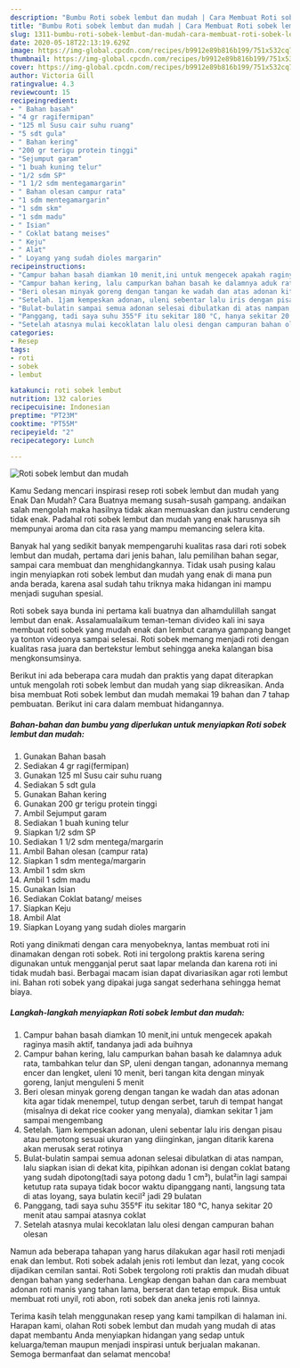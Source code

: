 ```yaml
---
description: "Bumbu Roti sobek lembut dan mudah | Cara Membuat Roti sobek lembut dan mudah Yang Enak dan Simpel"
title: "Bumbu Roti sobek lembut dan mudah | Cara Membuat Roti sobek lembut dan mudah Yang Enak dan Simpel"
slug: 1311-bumbu-roti-sobek-lembut-dan-mudah-cara-membuat-roti-sobek-lembut-dan-mudah-yang-enak-dan-simpel
date: 2020-05-18T22:13:19.629Z
image: https://img-global.cpcdn.com/recipes/b9912e89b816b199/751x532cq70/roti-sobek-lembut-dan-mudah-foto-resep-utama.jpg
thumbnail: https://img-global.cpcdn.com/recipes/b9912e89b816b199/751x532cq70/roti-sobek-lembut-dan-mudah-foto-resep-utama.jpg
cover: https://img-global.cpcdn.com/recipes/b9912e89b816b199/751x532cq70/roti-sobek-lembut-dan-mudah-foto-resep-utama.jpg
author: Victoria Gill
ratingvalue: 4.3
reviewcount: 15
recipeingredient:
- " Bahan basah"
- "4 gr ragifermipan"
- "125 ml Susu cair suhu ruang"
- "5 sdt gula"
- " Bahan kering"
- "200 gr terigu protein tinggi"
- "Sejumput garam"
- "1 buah kuning telur"
- "1/2 sdm SP"
- "1 1/2 sdm mentegamargarin"
- " Bahan olesan campur rata"
- "1 sdm mentegamargarin"
- "1 sdm skm"
- "1 sdm madu"
- " Isian"
- " Coklat batang meises"
- " Keju"
- " Alat"
- " Loyang yang sudah dioles margarin"
recipeinstructions:
- "Campur bahan basah diamkan 10 menit,ini untuk mengecek apakah raginya masih aktif, tandanya jadi ada buihnya"
- "Campur bahan kering, lalu campurkan bahan basah ke dalamnya aduk rata, tambahkan telur dan SP, uleni dengan tangan, adonannya memang encer dan lengket, uleni 10 menit, beri tangan kita dengan minyak goreng, lanjut menguleni 5 menit"
- "Beri olesan minyak goreng dengan tangan ke wadah dan atas adonan kita agar tidak menempel, tutup dengan serbet, taruh di tempat hangat (misalnya di dekat rice cooker yang menyala), diamkan sekitar 1 jam sampai mengembang"
- "Setelah. 1jam kempeskan adonan, uleni sebentar lalu iris dengan pisau atau pemotong sesuai ukuran yang diinginkan, jangan ditarik karena akan merusak serat rotinya"
- "Bulat-bulatin sampai semua adonan selesai dibulatkan di atas nampan, lalu siapkan isian di dekat kita, pipihkan adonan isi dengan coklat batang yang sudah dipotong(tadi saya potong dadu 1 cm³), bulat²in lagi sampai ketutup rata supaya tidak bocor waktu dipanggang nanti, langsung tata di atas loyang, saya bulatin kecil² jadi 29 bulatan"
- "Panggang, tadi saya suhu 355°F itu sekitar 180 °C, hanya sekitar 20 menit atau sampai atasnya coklat"
- "Setelah atasnya mulai kecoklatan lalu olesi dengan campuran bahan olesan"
categories:
- Resep
tags:
- roti
- sobek
- lembut

katakunci: roti sobek lembut 
nutrition: 132 calories
recipecuisine: Indonesian
preptime: "PT23M"
cooktime: "PT55M"
recipeyield: "2"
recipecategory: Lunch

---
```



![Roti sobek lembut dan mudah](https://img-global.cpcdn.com/recipes/b9912e89b816b199/751x532cq70/roti-sobek-lembut-dan-mudah-foto-resep-utama.jpg)

Kamu Sedang mencari inspirasi resep roti sobek lembut dan mudah yang Enak Dan Mudah? Cara Buatnya memang susah-susah gampang. andaikan salah mengolah maka hasilnya tidak akan memuaskan dan justru cenderung tidak enak. Padahal roti sobek lembut dan mudah yang enak harusnya sih mempunyai aroma dan cita rasa yang mampu memancing selera kita.

Banyak hal yang sedikit banyak mempengaruhi kualitas rasa dari roti sobek lembut dan mudah, pertama dari jenis bahan, lalu pemilihan bahan segar, sampai cara membuat dan menghidangkannya. Tidak usah pusing kalau ingin menyiapkan roti sobek lembut dan mudah yang enak di mana pun anda berada, karena asal sudah tahu triknya maka hidangan ini mampu menjadi suguhan spesial.

Roti sobek saya bunda ini pertama kali buatnya dan alhamdulillah sangat lembut dan enak. Assalamualaikum teman-teman divideo kali ini saya membuat roti sobek yang mudah enak dan lembut caranya gampang banget ya tonton videonya sampai selesai. Roti sobek memang menjadi roti dengan kualitas rasa juara dan bertekstur lembut sehingga aneka kalangan bisa mengkonsumsinya.


Berikut ini ada beberapa cara mudah dan praktis yang dapat diterapkan untuk mengolah roti sobek lembut dan mudah yang siap dikreasikan. Anda bisa membuat Roti sobek lembut dan mudah memakai 19 bahan dan 7 tahap pembuatan. Berikut ini cara dalam membuat hidangannya.

<!--inarticleads1-->

##### Bahan-bahan dan bumbu yang diperlukan untuk menyiapkan Roti sobek lembut dan mudah:

1. Gunakan  Bahan basah
1. Sediakan 4 gr ragi(fermipan)
1. Gunakan 125 ml Susu cair suhu ruang
1. Sediakan 5 sdt gula
1. Gunakan  Bahan kering
1. Gunakan 200 gr terigu protein tinggi
1. Ambil Sejumput garam
1. Sediakan 1 buah kuning telur
1. Siapkan 1/2 sdm SP
1. Sediakan 1 1/2 sdm mentega/margarin
1. Ambil  Bahan olesan (campur rata)
1. Siapkan 1 sdm mentega/margarin
1. Ambil 1 sdm skm
1. Ambil 1 sdm madu
1. Gunakan  Isian
1. Sediakan  Coklat batang/ meises
1. Siapkan  Keju
1. Ambil  Alat
1. Siapkan  Loyang yang sudah dioles margarin


Roti yang dinikmati dengan cara menyobeknya, lantas membuat roti ini dinamakan dengan roti sobek. Roti ini tergolong praktis karena sering digunakan untuk mengganjal perut saat lapar melanda dan karena roti ini tidak mudah basi. Berbagai macam isian dapat divariasikan agar roti lembut ini. Bahan roti sobek yang dipakai juga sangat sederhana sehingga hemat biaya. 

<!--inarticleads2-->

##### Langkah-langkah menyiapkan Roti sobek lembut dan mudah:

1. Campur bahan basah diamkan 10 menit,ini untuk mengecek apakah raginya masih aktif, tandanya jadi ada buihnya
1. Campur bahan kering, lalu campurkan bahan basah ke dalamnya aduk rata, tambahkan telur dan SP, uleni dengan tangan, adonannya memang encer dan lengket, uleni 10 menit, beri tangan kita dengan minyak goreng, lanjut menguleni 5 menit
1. Beri olesan minyak goreng dengan tangan ke wadah dan atas adonan kita agar tidak menempel, tutup dengan serbet, taruh di tempat hangat (misalnya di dekat rice cooker yang menyala), diamkan sekitar 1 jam sampai mengembang
1. Setelah. 1jam kempeskan adonan, uleni sebentar lalu iris dengan pisau atau pemotong sesuai ukuran yang diinginkan, jangan ditarik karena akan merusak serat rotinya
1. Bulat-bulatin sampai semua adonan selesai dibulatkan di atas nampan, lalu siapkan isian di dekat kita, pipihkan adonan isi dengan coklat batang yang sudah dipotong(tadi saya potong dadu 1 cm³), bulat²in lagi sampai ketutup rata supaya tidak bocor waktu dipanggang nanti, langsung tata di atas loyang, saya bulatin kecil² jadi 29 bulatan
1. Panggang, tadi saya suhu 355°F itu sekitar 180 °C, hanya sekitar 20 menit atau sampai atasnya coklat
1. Setelah atasnya mulai kecoklatan lalu olesi dengan campuran bahan olesan


Namun ada beberapa tahapan yang harus dilakukan agar hasil roti menjadi enak dan lembut. Roti sobek adalah jenis roti lembut dan lezat, yang cocok dijadikan cemilan santai. Roti Sobek tergolong roti praktis dan mudah dibuat dengan bahan yang sederhana. Lengkap dengan bahan dan cara membuat adonan roti manis yang tahan lama, berserat dan tetap empuk. Bisa untuk membuat roti unyil, roti abon, roti sobek dan aneka jenis roti lainnya. 

Terima kasih telah menggunakan resep yang kami tampilkan di halaman ini. Harapan kami, olahan Roti sobek lembut dan mudah yang mudah di atas dapat membantu Anda menyiapkan hidangan yang sedap untuk keluarga/teman maupun menjadi inspirasi untuk berjualan makanan. Semoga bermanfaat dan selamat mencoba!
